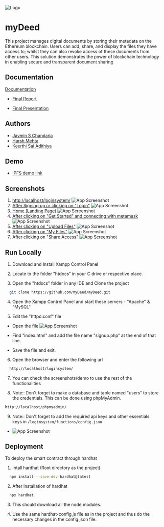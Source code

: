
![Logo](https://github.com/myDeed/myDeed/blob/main/loginsystem/images/logo01.png)


# myDeed

This project manages digital documents by storing their metadata on the Ethereum blockchain. Users can add, share, and display the files they have access to; whilst they can also revoke access of these documents from other users. This solution demonstrates the power of blockchain technology in enabling secure and transparent document sharing.

## Documentation

[Documentation](https://github.com/myDeed/myDeed/tree/main/documents)

- [Final Report](https://github.com/myDeed/myDeed/blob/main/documents/B45-Project%20Report%20Final(signed).pdf)

- [Final Presentation](https://github.com/myDeed/myDeed/blob/main/documents/B45-myDeed-FinalVivaVoce-PPT.pptx)


## Authors

- [Jaymin S Chandaria](https://github.com/telekinetic-0004)
- [Harsh Mehta](https://github.com/aka-Harsh)
- [Keerthi Sai Adithiya](https://github.com/Bronzenstein)


## Demo

- [IPFS demo link](https://ipfs.io/ipfs/Qmb3E52LvsYw9Bgqhz9HaWtkH2oQLFQMX7Xe6hEmtBYQH5)


## Screenshots

1. [http://localhost/loginsystem/](http://localhost/loginsystem/)
![App Screenshot](https://github.com/myDeed/myDeed/blob/main/screenshots/page-1.png)
2. [After Signing up or clicking on "Login"](http://localhost/loginsystem/login.php)
![App Screenshot](https://github.com/myDeed/myDeed/blob/main/screenshots/page-2.png)
3. [Home (Landing Page)](http://localhost/loginsystem/Main.html)
![App Screenshot](https://github.com/myDeed/myDeed/blob/main/screenshots/page-3.png)
4. [After clicking on "Get Started" and connecting with metamask](http://localhost/loginsystem/functions/frames.html)
![App Screenshot](https://github.com/myDeed/myDeed/blob/main/screenshots/page-4.png)
5. [After clicking on "Upload Files"]()
![App Screenshot](https://github.com/myDeed/myDeed/blob/main/screenshots/page-5.png)
6. [After clicking on "My Files"]()
![App Screenshot](https://github.com/myDeed/myDeed/blob/main/screenshots/page-6.png)
7. [After clicking on "Share Access"]()
![App Screenshot](https://github.com/myDeed/myDeed/blob/main/screenshots/page-7.png)

## Run Locally

1. Download and Install Xampp Control Panel

2. Locate to the folder "htdocs" in your C drive or respective place.

3. Open the "htdocs" folder in any IDE and Clone the project

```bash
  git clone https://github.com/myDeed/myDeed.git
```

4. Open the Xampp Control Panel and start these servers - "Apache" & "MySQL"

5. Edit the "httpd.conf" file

- Open the file 
![App Screenshot](https://github.com/myDeed/myDeed/blob/main/screenshots/xampp-1.png)

- Find "index.html" and add the file name "signup.php" at the end of that line.

- Save the file and exit.

6. Open the browser and enter the following url

```bash
  http://localhost/loginsystem/
```

7. You can check the screenshots/demo to use the rest of the functionalities

8. Note:: Don't forget to make a database and table named "users" to store the credentials. This can be done using phpMyAdmin.

```bash
http://localhost/phpmyadmin/
```

9. Note:: Don't forget to add the required api keys and other essentials keys in `/loginsystem/functions/config.json`
- ![App Screenshot](https://github.com/myDeed/myDeed/blob/main/screenshots/change-keys.png)

## Deployment

To deploy the smart contract through hardhat


1. Intall hardhat (Root directory as the project)
```bash
  npm install --save-dev hardhat@latest
```

2. After Installation of hardhat
```bash
  npx hardhat
```

3. This should download all the node modules.

4. Use the same hardhat-config.js file as in the project and thus do the necessary changes in the config.json file.
